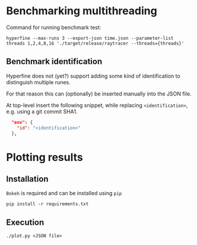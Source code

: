 # Benchmarking multithreading
Command for running benchmark test:
```
hyperfine --max-runs 3 --export-json time.json --parameter-list threads 1,2,4,8,16 './target/release/raytracer --threads={threads}'
```

## Benchmark identification
Hyperfine does not (yet?) support adding some kind of identification to distinguish multiple runes.

For that reason this can (optionally) be inserted manually into the JSON file.

At top-level insert the following snippet, while replacing `<identification>`, e.g. using a git commit SHA1.

```JSON
  "env": {
    "id": "<identification>"
  },
```

# Plotting results

## Installation

`Bokeh` is required and can be installed using `pip`

```
pip install -r requirements.txt
```

## Execution
`./plot.py <JSON file>`
